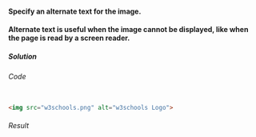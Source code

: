 #### Specify an alternate text for the image.
#### Alternate text is useful when the image cannot be displayed, like when the page is read by a screen reader.

<h5>Solution</h5>

###### Code

```HTML

<img src="w3schools.png" alt="w3schools Logo">

```
###### Result

